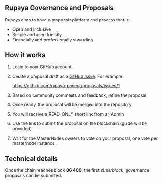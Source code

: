 ## Rupaya Governance and Proposals

Rupaya aims to have a proposals platform and process that is:

* Open and inclusive
* Simple and user-friendly
* Financially and professionally rewarding

## How it works

1. Login to your GitHub account
2. Create a proposal draft as a [GitHub Issue](https://github.com/rupaya-project/proposals/issues). For example:

    https://github.com/rupaya-project/proposals/issues/1
    
3. Based on community comments and feedback, refine the proposal
4. Once ready, the proposal will be merged into the repository
5. You will receive a READ-ONLY short link from an Admin
6. Use the link to submit the proposal on the blockchain (guide will be provided)
7. Wait for the MasterNodes owners to vote on your proposal, one vote per masternode instance.


## Technical details

Once the chain reaches block **86,400**, the first _superblock_, governance proposals can be submitted.
